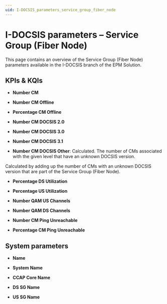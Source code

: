 ```yaml
---
uid: I-DOCSIS_parameters_service_group_fiber_node
---
```


# I-DOCSIS parameters – Service Group (Fiber Node)

This page contains an overview of the Service Group (Fiber Node) parameters available in the I-DOCSIS branch of the EPM Solution.

## KPIs & KQIs

- **Number CM**

- **Number CM Offline**

- **Percentage CM Offline**

- **Number CM DOCSIS 2.0**

- **Number CM DOCSIS 3.0**

- **Number CM DOCSIS 3.1**

- **Number CM DOCSIS Other**: Calculated. The number of CMs associated with the given level that have an unknown DOCSIS version.

Calculated by adding up the number of CMs with an unknown DOCSIS version that are part of the Service Group (Fiber Node).

- **Percentage DS Utilization**

- **Percentage US Utilization**

- **Number QAM US Channels**

- **Number QAM DS Channels**

- **Number CM Ping Unreachable**

- **Percentage CM Ping Unreachable**

## System parameters

- **Name**

- **System Name**

- **CCAP Core Name**

- **DS SG Name**

- **US SG Name**
